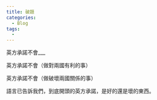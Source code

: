 ```yaml
---
title: 破題
categories:
  - Blog
tags:
  - 
---
```



英方承諾不會___

英方承諾不會（做對兩國有利的事）

英方承諾不會（做破壞兩國關係的事）

語言已告訴我們，到底開頭的英方承諾，是好的還是壞的東西。